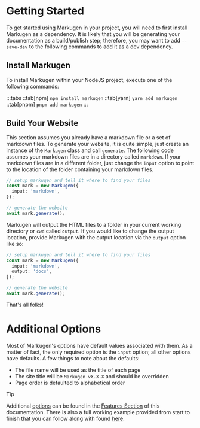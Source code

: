 # Getting Started
To get started using Markugen in your project, you will need to first
install Markugen as a dependency. It is likely that you will be generating
your documentation as a build/publish step; therefore, you may want to add
`--save-dev` to the following commands to add it as a dev dependency.

## Install Markugen
To install Markugen within your NodeJS project, execute one of the following
commands:

:::tabs
::tab[npm]
`npm install markugen`
::tab[yarn]
`yarn add markugen`
::tab[pnpm]
`pnpm add markugen`
:::

## Build Your Website
This section assumes you already have a markdown file or a set of markdown 
files. To generate your website, it is quite simple, just create an
instance of the `Markugen` class and call `generate`. The following code
assumes your markdown files are in a directory called `markdown`. If your
markdown files are in a different folder, just change the `input` option to
point to the location of the folder containing your markdown files.

```ts
// setup markugen and tell it where to find your files
const mark = new Markugen({
  input: 'markdown',
});

// generate the website
await mark.generate();
```

Markugen will output the HTML files to a folder in your current working 
directory or `cwd` called `output`. If you would like to change the output
location, provide Markugen with the output location via the `output` option
like so:

```ts
// setup markugen and tell it where to find your files
const mark = new Markugen({
  input: 'markdown',
  output: 'docs',
});

// generate the website
await mark.generate();
```

That's all folks!

# Additional Options
Most of Markugen's options have default values associated with them. As a 
matter of fact, the only required option is the `input` option; all other
options have defaults. A few things to note about the defaults:

* The file name will be used as the title of each page
* The site title will be `Markugen vX.X.X` and should be overridden
* Page order is defaulted to alphabetical order

> [!TIP]
> Additional [options](./Features/Options.md) can be found in the 
> [Features Section](./Features.md) of this documentation. There is also a full 
> working example provided from start to finish that you can
> follow along with found [here](./Getting-Started/Example.md).
